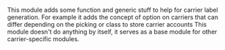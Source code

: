 This module adds some function and generic stuff to help for carrier
label generation. For example it adds the concept of option on carriers
that can differ depending on the picking or class to store carrier
accounts This module doesn't do anything by itself, it serves as a base
module for other carrier-specific modules.
